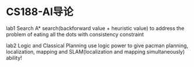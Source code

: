 # CS188-AI导论

lab1 Search
A* search(backforward value + heuristic value) to address the problem of eating all the dots
with consistency constraint

lab2 Logic and Classical Planning
use logic power to give pacman planning, localization, mapping and SLAM(localization and mapping simultaneously) ability!
